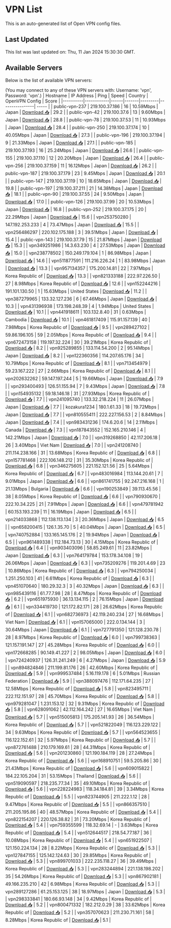 # VPN List

This is an auto-generated list of Open VPN config files.

## Last Updated

This list was last updated on: Thu, 11 Jan 2024 15:30:30 GMT.

## Available Servers

Below is the list of available VPN servers:

(You may connect to any of these VPN servers with: Username: 'vpn', Password: 'vpn'.)
| Hostname | IP Address | Ping | Speed | Country | OpenVPN Config | Score |
|----------|------------|------|-------|---------|----------------| ----- |
| public-vpn-237 | 219.100.37.186 | 16 | 10.59Mbps | Japan | [Download 📥](./configs/server_0_JP.ovpn) | 29.2 |
| public-vpn-42 | 219.100.37.6 | 13 | 9.60Mbps | Japan | [Download 📥](./configs/server_1_JP.ovpn) | 28.8 |
| public-vpn-78 | 219.100.37.53 | 11 | 10.93Mbps | Japan | [Download 📥](./configs/server_2_JP.ovpn) | 28.4 |
| public-vpn-250 | 219.100.37.174 | 10 | 40.05Mbps | Japan | [Download 📥](./configs/server_3_JP.ovpn) | 27.3 |
| public-vpn-196 | 219.100.37.194 | 9 | 21.33Mbps | Japan | [Download 📥](./configs/server_4_JP.ovpn) | 27.1 |
| public-vpn-185 | 219.100.37.193 | 16 | 25.24Mbps | Japan | [Download 📥](./configs/server_5_JP.ovpn) | 26.6 |
| public-vpn-155 | 219.100.37.110 | 12 | 20.20Mbps | Japan | [Download 📥](./configs/server_6_JP.ovpn) | 26.4 |
| public-vpn-256 | 219.100.37.159 | 11 | 16.12Mbps | Japan | [Download 📥](./configs/server_7_JP.ovpn) | 26.2 |
| public-vpn-187 | 219.100.37.179 | 23 | 9.45Mbps | Japan | [Download 📥](./configs/server_8_JP.ovpn) | 20.1 |
| public-vpn-147 | 219.100.37.119 | 10 | 18.65Mbps | Japan | [Download 📥](./configs/server_9_JP.ovpn) | 19.8 |
| public-vpn-197 | 219.100.37.211 | 21 | 14.38Mbps | Japan | [Download 📥](./configs/server_10_JP.ovpn) | 18.1 |
| public-vpn-90 | 219.100.37.55 | 24 | 9.50Mbps | Japan | [Download 📥](./configs/server_11_JP.ovpn) | 17.0 |
| public-vpn-126 | 219.100.37.99 | 20 | 10.53Mbps | Japan | [Download 📥](./configs/server_12_JP.ovpn) | 16.8 |
| public-vpn-252 | 219.100.37.175 | 20 | 22.29Mbps | Japan | [Download 📥](./configs/server_13_JP.ovpn) | 15.6 |
| vpn253750280 | 147.192.253.233 | 4 | 73.47Mbps | Japan | [Download 📥](./configs/server_14_JP.ovpn) | 15.5 |
| vpn256486297 | 220.102.175.188 | 3 | 39.51Mbps | Japan | [Download 📥](./configs/server_15_JP.ovpn) | 15.4 |
| public-vpn-143 | 219.100.37.79 | 15 | 21.87Mbps | Japan | [Download 📥](./configs/server_16_JP.ovpn) | 15.3 |
| vpn349251986 | 14.3.63.230 | 4 | 27.53Mbps | Japan | [Download 📥](./configs/server_17_JP.ovpn) | 15.0 |
| vpn238778502 | 150.249.179.104 | 1 | 86.98Mbps | Japan | [Download 📥](./configs/server_18_JP.ovpn) | 14.6 |
| vpn511877591 | 111.216.226.24 | 1 | 83.98Mbps | Japan | [Download 📥](./configs/server_19_JP.ovpn) | 13.3 |
| vpn957134357 | 175.200.14.81 | 22 | 7.97Mbps | Korea Republic of | [Download 📥](./configs/server_20_KR.ovpn) | 13.3 |
| vpn821333188 | 222.97.226.50 | 27 | 8.98Mbps | Korea Republic of | [Download 📥](./configs/server_21_KR.ovpn) | 12.6 |
| vpn152244216 | 191.101.130.50 | 1 | 15.63Mbps | United States | [Download 📥](./configs/server_22_US.ovpn) | 11.2 |
| vpn387279965 | 133.32.127.236 | 6 | 67.46Mbps | Japan | [Download 📥](./configs/server_23_JP.ovpn) | 10.3 |
| vpn431396938 | 173.198.248.39 | 4 | 1.94Mbps | United States | [Download 📥](./configs/server_24_US.ovpn) | 10.1 |
| vpn441918611 | 103.132.8.40 | 31 | 0.63Mbps | Cambodia | [Download 📥](./configs/server_25_KH.ovpn) | 10.1 |
| vpn461817409 | 115.91.157.139 | 40 | 7.98Mbps | Korea Republic of | [Download 📥](./configs/server_26_KR.ovpn) | 9.5 |
| vpn289427102 | 59.86.196.105 | 59 | 2.05Mbps | Korea Republic of | [Download 📥](./configs/server_27_KR.ovpn) | 9.4 |
| vpn672473158 | 119.197.32.224 | 30 | 39.21Mbps | Korea Republic of | [Download 📥](./configs/server_28_KR.ovpn) | 8.2 |
| vpn925289855 | 133.114.54.200 | 2 | 95.14Mbps | Japan | [Download 📥](./configs/server_29_JP.ovpn) | 8.2 |
| vpn122360356 | 114.207.65.176 | 34 | 10.79Mbps | Korea Republic of | [Download 📥](./configs/server_30_KR.ovpn) | 8.1 |
| vpn713454979 | 59.23.167.222 | 27 | 2.66Mbps | Korea Republic of | [Download 📥](./configs/server_31_KR.ovpn) | 8.1 |
| vpn202632262 | 59.147.197.244 | 5 | 19.66Mbps | Japan | [Download 📥](./configs/server_32_JP.ovpn) | 7.9 |
| vpn293400493 | 126.51.155.94 | 7 | 9.43Mbps | Japan | [Download 📥](./configs/server_33_JP.ovpn) | 7.8 |
| vpn154935132 | 59.18.146.18 | 31 | 27.93Mbps | Korea Republic of | [Download 📥](./configs/server_34_KR.ovpn) | 7.7 |
| vpn241095740 | 133.32.218.224 | 11 | 26.07Mbps | Japan | [Download 📥](./configs/server_35_JP.ovpn) | 7.7 |
| kozakura1234 | 180.1.61.33 | 18 | 19.72Mbps | Japan | [Download 📥](./configs/server_36_JP.ovpn) | 7.7 |
| vpn810555411 | 222.227.156.53 | 2 | 8.84Mbps | Japan | [Download 📥](./configs/server_37_JP.ovpn) | 7.4 |
| vpn983431236 | 174.6.20.6 | 14 | 2.11Mbps | Canada | [Download 📥](./configs/server_38_CA.ovpn) | 7.3 |
| vpn187843552 | 152.165.210.146 | 4 | 142.21Mbps | Japan | [Download 📥](./configs/server_39_JP.ovpn) | 7.0 |
| vpn319268850 | 42.117.206.18 | 26 | 3.40Mbps | Viet Nam | [Download 📥](./configs/server_40_VN.ovpn) | 7.0 |
| vpn241208740 | 211.114.238.166 | 31 | 13.68Mbps | Korea Republic of | [Download 📥](./configs/server_41_KR.ovpn) | 6.8 |
| vpn157781468 | 222.106.148.212 | 31 | 35.30Mbps | Korea Republic of | [Download 📥](./configs/server_42_KR.ovpn) | 6.8 |
| vpn346275605 | 221.152.121.56 | 25 | 5.64Mbps | Korea Republic of | [Download 📥](./configs/server_43_KR.ovpn) | 6.7 |
| vpn483016984 | 113.144.20.61 | 7 | 9.01Mbps | Japan | [Download 📥](./configs/server_44_JP.ovpn) | 6.6 |
| vpn861741755 | 92.247.216.168 | 1 | 21.13Mbps | Bulgaria | [Download 📥](./configs/server_45_BG.ovpn) | 6.6 |
| vpn190253849 | 39.113.45.56 | 38 | 8.05Mbps | Korea Republic of | [Download 📥](./configs/server_46_KR.ovpn) | 6.6 |
| vpn790930670 | 222.10.34.225 | 21 | 7.91Mbps | Japan | [Download 📥](./configs/server_47_JP.ovpn) | 6.6 |
| vpn479781942 | 60.153.193.239 | 11 | 16.19Mbps | Japan | [Download 📥](./configs/server_48_JP.ovpn) | 6.5 |
| vpn214033868 | 112.138.113.134 | 3 | 20.36Mbps | Japan | [Download 📥](./configs/server_49_JP.ovpn) | 6.5 |
| vpn658200415 | 126.1.35.70 | 5 | 40.04Mbps | Japan | [Download 📥](./configs/server_50_JP.ovpn) | 6.5 |
| vpn740752884 | 133.165.145.176 | 2 | 19.94Mbps | Japan | [Download 📥](./configs/server_51_JP.ovpn) | 6.5 |
| vpn961489338 | 112.184.73.13 | 30 | 4.15Mbps | Korea Republic of | [Download 📥](./configs/server_52_KR.ovpn) | 6.4 |
| vpn903403096 | 58.85.249.61 | 11 | 23.82Mbps | Japan | [Download 📥](./configs/server_53_JP.ovpn) | 6.3 |
| vpn764179784 | 153.178.34.108 | 19 | 26.06Mbps | Japan | [Download 📥](./configs/server_54_JP.ovpn) | 6.3 |
| vpn735209276 | 119.201.4.69 | 23 | 10.86Mbps | Korea Republic of | [Download 📥](./configs/server_55_KR.ovpn) | 6.3 |
| vpn794250034 | 1.251.250.103 | 41 | 6.61Mbps | Korea Republic of | [Download 📥](./configs/server_56_KR.ovpn) | 6.3 |
| vpn451070640 | 180.29.32.3 | 3 | 40.32Mbps | Japan | [Download 📥](./configs/server_57_JP.ovpn) | 6.3 |
| vpn985439116 | 61.77.7.98 | 28 | 8.47Mbps | Korea Republic of | [Download 📥](./configs/server_58_KR.ovpn) | 6.2 |
| vpn651975930 | 36.13.134.115 | 2 | 76.15Mbps | Japan | [Download 📥](./configs/server_59_JP.ovpn) | 6.1 |
| vpn334419730 | 121.172.82.171 | 28 | 26.62Mbps | Korea Republic of | [Download 📥](./configs/server_60_KR.ovpn) | 6.1 |
| vpn682736973 | 42.119.240.234 | 27 | 16.68Mbps | Viet Nam | [Download 📥](./configs/server_61_VN.ovpn) | 6.1 |
| vpn157065000 | 222.0.134.144 | 3 | 30.64Mbps | Japan | [Download 📥](./configs/server_62_JP.ovpn) | 6.1 |
| vpn727791350 | 121.128.230.78 | 28 | 8.97Mbps | Korea Republic of | [Download 📥](./configs/server_63_KR.ovpn) | 6.0 |
| vpn799738363 | 121.157.191.147 | 27 | 45.28Mbps | Korea Republic of | [Download 📥](./configs/server_64_KR.ovpn) | 6.0 |
| vpn172668285 | 90.149.41.227 | 2 | 98.05Mbps | Japan | [Download 📥](./configs/server_65_JP.ovpn) | 6.0 |
| vpn724240937 | 126.31.241.249 | 6 | 4.27Mbps | Japan | [Download 📥](./configs/server_66_JP.ovpn) | 5.9 |
| vpn894824846 | 211.199.81.176 | 26 | 42.60Mbps | Korea Republic of | [Download 📥](./configs/server_67_KR.ovpn) | 5.9 |
| vpn999537484 | 5.16.119.178 | 6 | 5.01Mbps | Russian Federation | [Download 📥](./configs/server_68_RU.ovpn) | 5.9 |
| vpn388097476 | 112.171.64.235 | 27 | 12.58Mbps | Korea Republic of | [Download 📥](./configs/server_69_KR.ovpn) | 5.8 |
| vpn823495711 | 222.112.151.97 | 28 | 45.70Mbps | Korea Republic of | [Download 📥](./configs/server_70_KR.ovpn) | 5.8 |
| vpn979281047 | 1.231.153.12 | 32 | 9.31Mbps | Korea Republic of | [Download 📥](./configs/server_71_KR.ovpn) | 5.8 |
| vpn628091062 | 42.112.164.242 | 27 | 16.65Mbps | Viet Nam | [Download 📥](./configs/server_72_VN.ovpn) | 5.7 |
| vpn515005813 | 175.205.141.93 | 26 | 36.54Mbps | Korea Republic of | [Download 📥](./configs/server_73_KR.ovpn) | 5.7 |
| vpn521822049 | 116.123.229.122 | 34 | 9.63Mbps | Korea Republic of | [Download 📥](./configs/server_74_KR.ovpn) | 5.7 |
| vpn564523655 | 116.122.152.61 | 32 | 5.97Mbps | Korea Republic of | [Download 📥](./configs/server_75_KR.ovpn) | 5.7 |
| vpn872761488 | 210.179.169.61 | 28 | 44.31Mbps | Korea Republic of | [Download 📥](./configs/server_76_KR.ovpn) | 5.6 |
| vpn201230860 | 121.190.184.119 | 28 | 27.24Mbps | Korea Republic of | [Download 📥](./configs/server_77_KR.ovpn) | 5.6 |
| vpn168910751 | 59.5.205.86 | 30 | 21.43Mbps | Korea Republic of | [Download 📥](./configs/server_78_KR.ovpn) | 5.6 |
| vpn609015822 | 184.22.105.204 | 31 | 53.15Mbps | Thailand | [Download 📥](./configs/server_79_TH.ovpn) | 5.6 |
| vpn519090597 | 218.235.77.34 | 35 | 49.10Mbps | Korea Republic of | [Download 📥](./configs/server_80_KR.ovpn) | 5.6 |
| vpn228224983 | 118.34.184.81 | 39 | 3.34Mbps | Korea Republic of | [Download 📥](./configs/server_81_KR.ovpn) | 5.5 |
| vpn823744905 | 211.222.1.12 | 28 | 9.47Mbps | Korea Republic of | [Download 📥](./configs/server_82_KR.ovpn) | 5.5 |
| vpn866357510 | 211.205.195.86 | 40 | 48.57Mbps | Korea Republic of | [Download 📥](./configs/server_83_KR.ovpn) | 5.4 |
| vpn822154207 | 220.126.38.82 | 31 | 73.20Mbps | Korea Republic of | [Download 📥](./configs/server_84_KR.ovpn) | 5.4 |
| vpn759355599 | 118.32.69.14 | - | 3.63Mbps | Korea Republic of | [Download 📥](./configs/server_85_KR.ovpn) | 5.4 |
| vpn512644517 | 218.54.77.187 | 36 | 10.08Mbps | Korea Republic of | [Download 📥](./configs/server_86_KR.ovpn) | 5.4 |
| vpn651922507 | 121.150.224.134 | 28 | 8.22Mbps | Korea Republic of | [Download 📥](./configs/server_87_KR.ovpn) | 5.3 |
| vpn127847155 | 125.142.124.63 | 30 | 29.85Mbps | Korea Republic of | [Download 📥](./configs/server_88_KR.ovpn) | 5.3 |
| vpn899701033 | 222.235.118.27 | 36 | 39.49Mbps | Korea Republic of | [Download 📥](./configs/server_89_KR.ovpn) | 5.3 |
| vpn283244894 | 221.138.198.202 | 35 | 54.26Mbps | Korea Republic of | [Download 📥](./configs/server_90_KR.ovpn) | 5.3 |
| vpn867902181 | 49.166.235.210 | 42 | 6.98Mbps | Korea Republic of | [Download 📥](./configs/server_91_KR.ovpn) | 5.3 |
| vpn289127286 | 61.25.153.125 | 38 | 18.97Mbps | Japan | [Download 📥](./configs/server_92_JP.ovpn) | 5.3 |
| vpn298333841 | 180.66.93.148 | 34 | 9.42Mbps | Korea Republic of | [Download 📥](./configs/server_93_KR.ovpn) | 5.2 |
| vpn800471332 | 182.212.0.29 | 38 | 33.62Mbps | Korea Republic of | [Download 📥](./configs/server_94_KR.ovpn) | 5.2 |
| vpn357070623 | 211.230.71.161 | 58 | 8.28Mbps | Korea Republic of | [Download 📥](./configs/server_95_KR.ovpn) | 5.1 |
